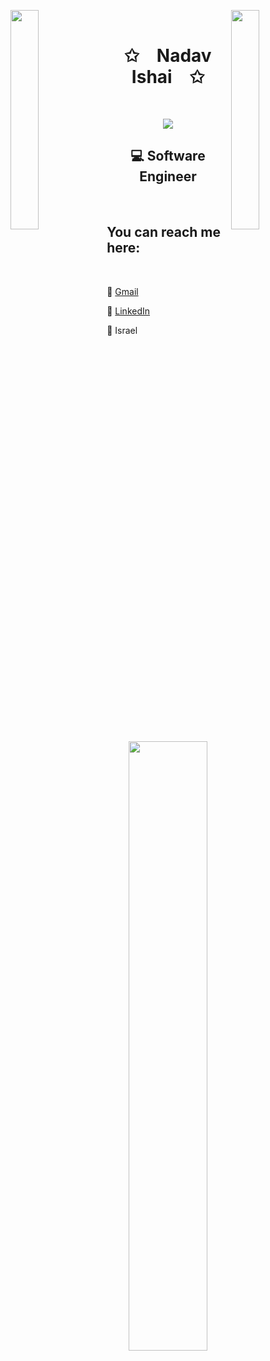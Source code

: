 <img align="left" src="https://user-images.githubusercontent.com/65187002/144930161-2f783401-8d27-4fdf-a2f7-cc0ba32f1f1f.gif" width="30%" style="display:inline;"><img align="right" src="https://user-images.githubusercontent.com/65187002/144930161-2f783401-8d27-4fdf-a2f7-cc0ba32f1f1f.gif" width="30%" style="display:inline;">
<br>
<p align="center">
  <h1 align="center">✩&emsp;Nadav Ishai&emsp;✩</h1>
</p>
<br>
<p align="center">
    <img id="preview" src="https://komarev.com/ghpvc/?username=nadavis56&color=grey">
</p>

<p align="center">
  <h2 align="center">💻 Software Engineer</h2>
</p>

<br>
<h2>You can reach me here:</h2>
<br>

📧 [Gmail](nadavishai@gmail.com)

🔗 [LinkedIn](https://www.linkedin.com/in/nadav-ishai-bb0284197/) 

📌 Israel







<p align="center">
    <a href="https://github.com/nadavis56"><img width="50%" src="https://github-readme-stats.vercel.app/api/top-langs/?username=nadavis56&theme=dark&hide=html,css,cmake&layout=compact&langs_count=5&bg_color=101010&hide_title=true"></a>
</p>


<!--
**NadavIs56/NadavIs56** is a ✨ _special_ ✨ repository because its `README.md` (this file) appears on your GitHub profile.

Here are some ideas to get you started:

- 🔭 I’m currently working on ...
- 🌱 I’m currently learning ...
- 👯 I’m looking to collaborate on ...
- 🤔 I’m looking for help with ...
- 💬 Ask me about ...
- 📫 How to reach me: ...
- 😄 Pronouns: ...
- ⚡ Fun fact: ...
-->
